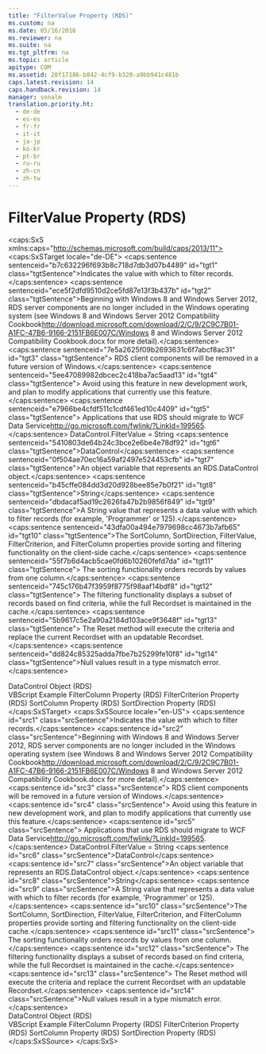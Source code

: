 ```yaml
---
title: "FilterValue Property (RDS)"
ms.custom: na
ms.date: 05/16/2016
ms.reviewer: na
ms.suite: na
ms.tgt_pltfrm: na
ms.topic: article
apitype: COM
ms.assetid: 28f17186-b842-4cf9-b320-a9bb941c481b
caps.latest.revision: 14
caps.handback.revision: 14
manager: sonalm
translation.priority.ht: 
  - de-de
  - es-es
  - fr-fr
  - it-it
  - ja-jp
  - ko-kr
  - pt-br
  - ru-ru
  - zh-cn
  - zh-tw
---
```

# FilterValue Property (RDS)
<?xml version="1.0" encoding="utf-8"?>
<caps:SxS xmlns:caps="http://schemas.microsoft.com/build/caps/2013/11">
  <caps:SxSTarget locale="de-DE">
    <developerReferenceWithSyntaxDocument xsi:schemaLocation="http://ddue.schemas.microsoft.com/authoring/2003/5 http://dduestorage.blob.core.windows.net/ddueschema/developer.xsd" xmlns="http://ddue.schemas.microsoft.com/authoring/2003/5" xmlns:xlink="http://www.w3.org/1999/xlink" xmlns:xsi="http://www.w3.org/2001/XMLSchema-instance">
      <introduction>
        <para>
          <caps:sentence sentenceid="b7c632296f693b8c718d7db3d07b4489" id="tgt1" class="tgtSentence">Indicates the value with which to filter records.</caps:sentence>
        </para>
        <alert class="important">
          <para>
            <caps:sentence sentenceid="ece5f2dfd9510d2ce5fd87e13f3b437b" id="tgt2" class="tgtSentence">Beginning with Windows 8 and Windows Server 2012, RDS server components are no longer included in the Windows operating system (see Windows 8 and <externalLink><linkText>Windows Server 2012 Compatibility Cookbook</linkText><linkUri>http://download.microsoft.com/download/2/C/9/2C9C7B01-A1FC-47B6-9166-2151FB6E007C/Windows 8 and Windows Server 2012 Compatibility Cookbook.docx</linkUri></externalLink> for more detail).</caps:sentence>
            <caps:sentence sentenceid="7e5a2625f09b2693631c6f7abcf8ac31" id="tgt3" class="tgtSentence"> RDS client components will be removed in a future version of Windows.</caps:sentence>
            <caps:sentence sentenceid="5ee47089982dbcec2c418ba7ac5aad13" id="tgt4" class="tgtSentence"> Avoid using this feature in new development work, and plan to modify applications that currently use this feature.</caps:sentence>
            <caps:sentence sentenceid="e7966be4cfdf511c1cdf461ed10c4409" id="tgt5" class="tgtSentence"> Applications that use RDS should migrate to <externalLink><linkText>WCF Data Service</linkText><linkUri>http://go.microsoft.com/fwlink/?LinkId=199565</linkUri></externalLink>.</caps:sentence>
          </para>
        </alert>
      </introduction>
      <syntaxSection>
        <legacySyntax>
          <parameterReference>DataControl</parameterReference>.<legacyBold>FilterValue = </legacyBold><parameterReference>String</parameterReference></legacySyntax>
      </syntaxSection>
      <parameters>
        <content>
          <definitionTable>
            <definedTerm>
              <legacyItalic>
                <caps:sentence sentenceid="5410803de64b24c3bce2e6be4e78df92" id="tgt6" class="tgtSentence">DataControl</caps:sentence>
              </legacyItalic>
            </definedTerm>
            <definition>
              <para>
                <caps:sentence sentenceid="0f504ae70ec16a59af2497e524453cfb" id="tgt7" class="tgtSentence">An object variable that represents an <legacyLink xlink:href="d85ea4fc-451c-436e-97b8-58f92b149dd0">RDS.DataControl</legacyLink> object.</caps:sentence>
              </para>
            </definition>
            <definedTerm>
              <legacyItalic>
                <caps:sentence sentenceid="b45cffe084dd3d20d928bee85e7b0f21" id="tgt8" class="tgtSentence">String</caps:sentence>
              </legacyItalic>
            </definedTerm>
            <definition>
              <para>
                <caps:sentence sentenceid="dbdacaf5ad19c2626fa47b2b9856f849" id="tgt9" class="tgtSentence">A <languageKeyword>String</languageKeyword> value that represents a data value with which to filter records (for example, <codeInline>'Programmer'</codeInline> or <codeInline>125</codeInline>).</caps:sentence>
              </para>
            </definition>
          </definitionTable>
        </content>
      </parameters>
      <languageReferenceRemarks>
        <content>
          <para>
            <caps:sentence sentenceid="43dfa00a494e7979698cc4673b7afb65" id="tgt10" class="tgtSentence">The <legacyLink xlink:href="f6f80f67-f0fb-4e63-a5f5-8fdf312aac63">SortColumn</legacyLink>, <legacyLink xlink:href="1d9d8715-e4ad-4ff3-bf7f-f1dc0532d8c2">SortDirection</legacyLink>, <unmanagedCodeEntityReference>FilterValue</unmanagedCodeEntityReference>, <legacyLink xlink:href="24eb03ba-ccfd-4353-b6af-03586b2da6fd">FilterCriterion</legacyLink>, and <legacyLink xlink:href="0a5473e8-8ce6-4518-83fb-4920b827e285">FilterColumn</legacyLink> properties provide sorting and filtering functionality on the client-side cache.</caps:sentence>
            <caps:sentence sentenceid="55f7b6d4acb5cae0fd6b10260fefd7da" id="tgt11" class="tgtSentence"> The sorting functionality orders records by values from one column.</caps:sentence>
            <caps:sentence sentenceid="745c176b47f3959f8775f98aaf14bdf8" id="tgt12" class="tgtSentence"> The filtering functionality displays a subset of records based on find criteria, while the full <legacyLink xlink:href="ede1415f-c3df-4cc5-a05b-2576b2b84b60">Recordset</legacyLink> is maintained in the cache.</caps:sentence>
            <caps:sentence sentenceid="5b9617c5e2a90a2184d103ace9f3648f" id="tgt13" class="tgtSentence"> The <legacyLink xlink:href="3957197a-f543-4d6b-9e11-67a77c2063b7">Reset</legacyLink> method will execute the criteria and replace the current <unmanagedCodeEntityReference>Recordset</unmanagedCodeEntityReference> with an updatable <unmanagedCodeEntityReference>Recordset</unmanagedCodeEntityReference>.</caps:sentence>
          </para>
          <para>
            <caps:sentence sentenceid="dd824c85325adda7fbe7b25299fe10f8" id="tgt14" class="tgtSentence">Null values result in a type mismatch error.</caps:sentence>
          </para>
        </content>
      </languageReferenceRemarks>
      <section>
        <title>
          <caps:sentence sentenceid="2f342d3be839cc5b67ae0de7d404b8e6" id="tgt15" class="tgtSentence">Applies To</caps:sentence>
        </title>
        <content>
          <para>
            <link xlink:href="d85ea4fc-451c-436e-97b8-58f92b149dd0">DataControl Object (RDS)</link>
          </para>
        </content>
      </section>
      <relatedTopics>
        <link xlink:href="8a74802f-34d6-4676-bf94-07df5f8bff66">VBScript Example</link>
        <link xlink:href="0a5473e8-8ce6-4518-83fb-4920b827e285">FilterColumn Property (RDS)</link>
        <link xlink:href="24eb03ba-ccfd-4353-b6af-03586b2da6fd">FilterCriterion Property (RDS)</link>
        <link xlink:href="f6f80f67-f0fb-4e63-a5f5-8fdf312aac63">SortColumn Property (RDS)</link>
        <link xlink:href="1d9d8715-e4ad-4ff3-bf7f-f1dc0532d8c2">SortDirection Property (RDS)</link>
      </relatedTopics>
    </developerReferenceWithSyntaxDocument>
  </caps:SxSTarget>
  <caps:SxSSource locale="en-US">
    <developerReferenceWithSyntaxDocument xsi:schemaLocation="http://ddue.schemas.microsoft.com/authoring/2003/5 http://dduestorage.blob.core.windows.net/ddueschema/developer.xsd" xmlns="http://ddue.schemas.microsoft.com/authoring/2003/5" xmlns:xlink="http://www.w3.org/1999/xlink" xmlns:xsi="http://www.w3.org/2001/XMLSchema-instance">
      <introduction>
        <para>
          <caps:sentence id="src1" class="srcSentence">Indicates the value with which to filter records.</caps:sentence>
        </para>
        <alert class="important">
          <para>
            <caps:sentence id="src2" class="srcSentence">Beginning with Windows 8 and Windows Server 2012, RDS server components are no longer included in the Windows operating system (see Windows 8 and <externalLink><linkText>Windows Server 2012 Compatibility Cookbook</linkText><linkUri>http://download.microsoft.com/download/2/C/9/2C9C7B01-A1FC-47B6-9166-2151FB6E007C/Windows 8 and Windows Server 2012 Compatibility Cookbook.docx</linkUri></externalLink> for more detail).</caps:sentence>
            <caps:sentence id="src3" class="srcSentence"> RDS client components will be removed in a future version of Windows.</caps:sentence>
            <caps:sentence id="src4" class="srcSentence"> Avoid using this feature in new development work, and plan to modify applications that currently use this feature.</caps:sentence>
            <caps:sentence id="src5" class="srcSentence"> Applications that use RDS should migrate to <externalLink><linkText>WCF Data Service</linkText><linkUri>http://go.microsoft.com/fwlink/?LinkId=199565</linkUri></externalLink>.</caps:sentence>
          </para>
        </alert>
      </introduction>
      <syntaxSection>
        <legacySyntax>
          <parameterReference>DataControl</parameterReference>.<legacyBold>FilterValue = </legacyBold><parameterReference>String</parameterReference></legacySyntax>
      </syntaxSection>
      <parameters>
        <content>
          <definitionTable>
            <definedTerm>
              <legacyItalic>
                <caps:sentence id="src6" class="srcSentence">DataControl</caps:sentence>
              </legacyItalic>
            </definedTerm>
            <definition>
              <para>
                <caps:sentence id="src7" class="srcSentence">An object variable that represents an <legacyLink xlink:href="d85ea4fc-451c-436e-97b8-58f92b149dd0">RDS.DataControl</legacyLink> object.</caps:sentence>
              </para>
            </definition>
            <definedTerm>
              <legacyItalic>
                <caps:sentence id="src8" class="srcSentence">String</caps:sentence>
              </legacyItalic>
            </definedTerm>
            <definition>
              <para>
                <caps:sentence id="src9" class="srcSentence">A <languageKeyword>String</languageKeyword> value that represents a data value with which to filter records (for example, <codeInline>'Programmer'</codeInline> or <codeInline>125</codeInline>).</caps:sentence>
              </para>
            </definition>
          </definitionTable>
        </content>
      </parameters>
      <languageReferenceRemarks>
        <content>
          <para>
            <caps:sentence id="src10" class="srcSentence">The <legacyLink xlink:href="f6f80f67-f0fb-4e63-a5f5-8fdf312aac63">SortColumn</legacyLink>, <legacyLink xlink:href="1d9d8715-e4ad-4ff3-bf7f-f1dc0532d8c2">SortDirection</legacyLink>, <unmanagedCodeEntityReference>FilterValue</unmanagedCodeEntityReference>, <legacyLink xlink:href="24eb03ba-ccfd-4353-b6af-03586b2da6fd">FilterCriterion</legacyLink>, and <legacyLink xlink:href="0a5473e8-8ce6-4518-83fb-4920b827e285">FilterColumn</legacyLink> properties provide sorting and filtering functionality on the client-side cache.</caps:sentence>
            <caps:sentence id="src11" class="srcSentence"> The sorting functionality orders records by values from one column.</caps:sentence>
            <caps:sentence id="src12" class="srcSentence"> The filtering functionality displays a subset of records based on find criteria, while the full <legacyLink xlink:href="ede1415f-c3df-4cc5-a05b-2576b2b84b60">Recordset</legacyLink> is maintained in the cache.</caps:sentence>
            <caps:sentence id="src13" class="srcSentence"> The <legacyLink xlink:href="3957197a-f543-4d6b-9e11-67a77c2063b7">Reset</legacyLink> method will execute the criteria and replace the current <unmanagedCodeEntityReference>Recordset</unmanagedCodeEntityReference> with an updatable <unmanagedCodeEntityReference>Recordset</unmanagedCodeEntityReference>.</caps:sentence>
          </para>
          <para>
            <caps:sentence id="src14" class="srcSentence">Null values result in a type mismatch error.</caps:sentence>
          </para>
        </content>
      </languageReferenceRemarks>
      <section>
        <title>
          <caps:sentence id="src15" class="srcSentence">Applies To</caps:sentence>
        </title>
        <content>
          <para>
            <link xlink:href="d85ea4fc-451c-436e-97b8-58f92b149dd0">DataControl Object (RDS)</link>
          </para>
        </content>
      </section>
      <relatedTopics>
        <link xlink:href="8a74802f-34d6-4676-bf94-07df5f8bff66">VBScript Example</link>
        <link xlink:href="0a5473e8-8ce6-4518-83fb-4920b827e285">FilterColumn Property (RDS)</link>
        <link xlink:href="24eb03ba-ccfd-4353-b6af-03586b2da6fd">FilterCriterion Property (RDS)</link>
        <link xlink:href="f6f80f67-f0fb-4e63-a5f5-8fdf312aac63">SortColumn Property (RDS)</link>
        <link xlink:href="1d9d8715-e4ad-4ff3-bf7f-f1dc0532d8c2">SortDirection Property (RDS)</link>
      </relatedTopics>
    </developerReferenceWithSyntaxDocument>
  </caps:SxSSource>
</caps:SxS>